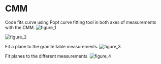 # CMM

Code fits curve using Popt curve fitting tool in both axes of measurements with the CMM.
![figure_1](https://user-images.githubusercontent.com/30912225/39840163-644202de-53d6-11e8-9d2c-b3735df953b4.png)


![figure_2](https://user-images.githubusercontent.com/30912225/39840208-8607f19e-53d6-11e8-9e20-7d52fcad1ba4.png)

Fit a plane to the granite table measurements.
![figure_3](https://user-images.githubusercontent.com/30912225/39840210-88867eb8-53d6-11e8-995e-e432b8bce803.png)

Fit planes to the different measurements.
![figure_4](https://user-images.githubusercontent.com/30912225/39840214-8a7d80ea-53d6-11e8-802f-6d9deded88bf.png)
